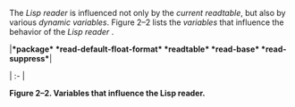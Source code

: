 



The *Lisp reader* is influenced not only by the *current readtable*, but also by various *dynamic variables*. Figure 2–2 lists the *variables* that influence the behavior of the *Lisp reader* . 



|**\*package\* \*read-default-float-format\* \*readtable\* \*read-base\* \*read-suppress\***|

| :- |





**Figure 2–2. Variables that influence the Lisp reader.** 



